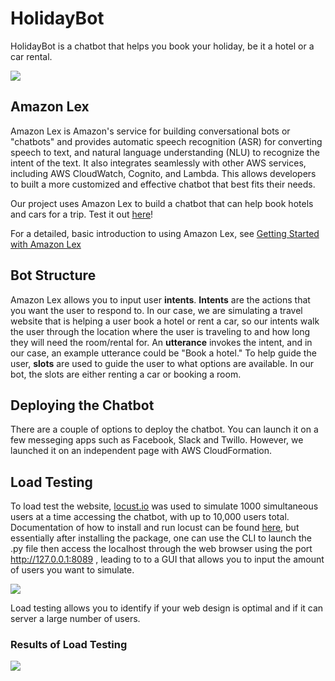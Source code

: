 # HolidayBot

HolidayBot is a chatbot that helps you book your holiday, be it a hotel or a car rental. 

![](https://github.com/jnganzh/chatbot-holiday/blob/main/imgs/demo.png)

## Amazon Lex

Amazon Lex is Amazon's service for building conversational bots or "chatbots" and provides automatic speech recognition (ASR) for converting speech to text, and natural language understanding (NLU) to recognize the intent of the text. It also integrates seamlessly with other AWS services, including AWS CloudWatch, Cognito, and Lambda. This allows developers to built a more customized and effective chatbot that best fits their needs.

Our project uses Amazon Lex to build a chatbot that can help book hotels and cars for a trip. Test it out [here](https://dr5p7ego6gbjc.cloudfront.net/index.html)!

For a detailed, basic introduction to using Amazon Lex, see [Getting Started with Amazon Lex](https://docs.aws.amazon.com/lex/latest/dg/getting-started.html)

## Bot Structure

Amazon Lex allows you to input user **intents**. **Intents** are the actions that you want the user to respond to. In our case, we are simulating a travel website that is helping a user book a hotel or rent a car, so our intents walk the user through the location where the user is traveling to and how long they will need the room/rental for. An **utterance** invokes the intent, and in our case, an example utterance could be "Book a hotel." To help guide the user, **slots** are used to guide the user to what options are available. In our bot, the slots are either renting a car or booking a room.

## Deploying the Chatbot

There are a couple of options to deploy the chatbot. You can launch it on a few messeging apps such as Facebook, Slack and Twillo. However, we launched it on an independent page with AWS CloudFormation.



## Load Testing

To load test the website, [locust.io](https://locust.io) was used to simulate 1000 simultaneous users at a time accessing the chatbot, with up to 10,000 users total. Documentation of how to install and run locust can be found [here](https://docs.locust.io/en/stable/), but essentially after installing the package, one can use the CLI to launch the .py file then access the localhost through the web browser using the port http://127.0.0.1:8089 , leading to to a GUI that allows you to input the amount of users you want to simulate.

![](https://github.com/jnganzh/chatbot-holiday/blob/main/imgs/locust.png)

Load testing allows you to identify if your web design is optimal and if it can server a large number of users.

### Results of Load Testing


![](https://github.com/jnganzh/chatbot-holiday/blob/main/imgs/locustio_loadtest.PNG)
